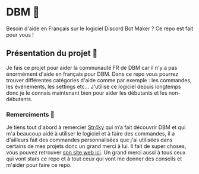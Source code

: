 # DBM 🤖
Besoin d'aide en Français sur le logiciel Discord Bot Maker ? Ce repo est fait pour vous !

## Présentation du projet 📄
Je fais ce projet pour aider la communauté FR de DBM car il n'y a pas énormément d'aide en français pour DBM. Dans ce repo vous pourrez trouver différentes catégories d'aide comme par exemple : les commandes, les événements, les settings etc...
J'utilise ce logiciel depuis longtemps donc je le connais maintenant bien pour aider les débutants et les non-débutants.

### Remerciments 🙏
Je tiens tout d'abord à remercier [Str4ky](https://github.com/Str4ky) qui m’a fait découvrir DBM et qui m'a beaucoup aidé à utiliser le logiciel et à faire des commandes, il a d'ailleurs fait des commandes personnalisées que j'ai utilisées dans certains de mes projets donc un grand merci à lui. Il fait de super choses, vous pouvez retrouver [son site web ici](https://straky.fr/).
Un grand merci aussi à tous ceux qui vont stars ce repo et à tout ceux qui vont me donner des conseils et m'aider pour faire ce repo.
